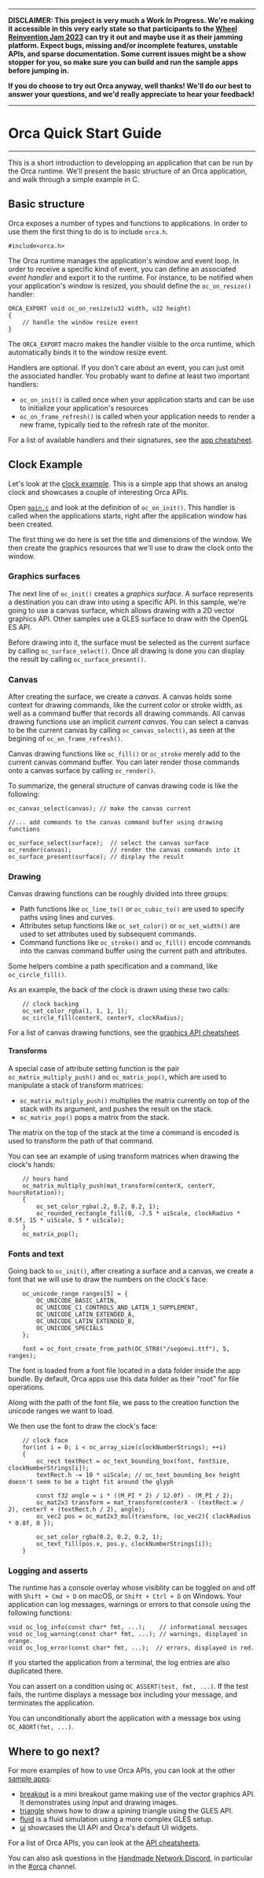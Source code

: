 --------
**DISCLAIMER: This project is very much a Work In Progress. We're making it accessible in this very early state so that participants to the [Wheel Reinvention Jam 2023](https://handmade.network/jam/2023) can try it out and maybe use it as their jamming platform. Expect bugs, missing and/or incomplete features, unstable APIs, and sparse documentation. Some current issues might be a show stopper for you, so make sure you can build and run the sample apps before jumping in.**

**If you do choose to try out Orca anyway, well thanks! We'll do our best to answer your questions, and we'd really appreciate to hear your feedback!**

--------

# Orca Quick Start Guide
---

This is a short introduction to developping an application that can be run by the Orca runtime. We'll present the basic structure of an Orca application, and walk through a simple example in C.

## Basic structure

Orca exposes a number of types and functions to applications. In order to use them the first thing to do is to include `orca.h`.

```
#include<orca.h>
```

The Orca runtime manages the application's window and event loop. In order to receive a specific kind of event, you can define an associated _event handler_ and export it to the runtime. For instance, to be notified when your application's window is resized, you should define the `oc_on_resize()` handler:

```
ORCA_EXPORT void oc_on_resize(u32 width, u32 height)
{
	// handle the window resize event
}
```

The `ORCA_EXPORT` macro makes the handler visible to the orca runtime, which automatically binds it to the window resize event.

Handlers are optional. If you don't care about an event, you can just omit the associated handler. You probably want to define at least two important handlers:

- `oc_on_init()` is called once when your application starts and can be use to initialize your application's resources
- `oc_on_frame_refresh()` is called when your application needs to render a new frame, typically tied to the refresh rate of the monitor.

For a list of available handlers and their signatures, see the [app cheatsheet](../doc/cheatsheets/cheatsheet_app.h).


## Clock Example

Let's look at the [clock example](../samples/clock). This is a simple app that shows an analog clock and showcases a couple of interesting Orca APIs.

Open [`main.c`](../samples/clock/src/main.c) and look at the definition of `oc_on_init()`. This handler is called when the applications starts, right after the application window has been created.

The first thing we do here is set the title and dimensions of the window. We then create the graphics resources that we'll use to draw the clock onto the window.

### Graphics surfaces

The next line of `oc_init()` creates a _graphics surface_. A surface represents a destination you can draw into using a specific API. In this sample, we're going to use a canvas surface, which allows drawing with a 2D vector graphics API. Other samples use a GLES surface to draw with the OpenGL ES API.

Before drawing into it, the surface must be selected as the current surface by calling `oc_surface_select()`. Once all drawing is done you can display the result by calling `oc_surface_present()`.

### Canvas

After creating the surface, we create a _canvas_. A canvas holds some context for drawing commands, like the current color or stroke width, as well as a command buffer that records all drawing commands. All canvas drawing functions use an implicit _current canvas_. You can select a canvas to be the current canvas by calling `oc_canvas_select()`, as seen at the begining of `oc_on_frame_refresh()`.

Canvas drawing functions like `oc_fill()` or `oc_stroke` merely add to the current canvas command buffer. You can later render those commands onto a canvas surface by calling `oc_render()`.

To summarize, the general structure of canvas drawing code is like the following:

```
oc_canvas_select(canvas); // make the canvas current

//... add commands to the canvas command buffer using drawing functions

oc_surface_select(surface);  // select the canvas surface
oc_render(canvas);           // render the canvas commands into it
oc_surface_present(surface); // display the result
```

### Drawing

Canvas drawing functions can be roughly divided into three groups:

- Path functions like `oc_line_to()` or `oc_cubic_to()` are used to specify paths using lines and curves.
- Attributes setup functions like `oc_set_color()` or `oc_set_width()` are used to set attributes used by subsequent commands.
- Command functions like `oc_stroke()` and `oc_fill()` encode commands into the canvas command buffer using the current path and attributes.

Some helpers combine a path specification and a command, like `oc_circle_fill()`.

As an example, the back of the clock is drawn using these two calls:

```
	// clock backing
    oc_set_color_rgba(1, 1, 1, 1);
    oc_circle_fill(centerX, centerY, clockRadius);
```

For a list of canvas drawing functions, see the [graphics API cheatsheet](../doc/cheatsheets/cheatsheet_graphics.h).

#### Transforms

A special case of attribute setting function is the pair `oc_matrix_multiply_push()` and `oc_matrix_pop()`, which are used to manipulate a stack of transform matrices:

- `oc_matrix_multiply_push()` multiplies the matrix currently on top of the stack with its argument, and pushes the result on the stack.
- `oc_matrix_pop()` pops a matrix from the stack.

The matrix on the top of the stack at the time a command is encoded is used to transform the path of that command.

You can see an example of using transform matrices when drawing the clock's hands:

```
    // hours hand
    oc_matrix_multiply_push(mat_transform(centerX, centerY, hoursRotation));
    {
        oc_set_color_rgba(.2, 0.2, 0.2, 1);
        oc_rounded_rectangle_fill(0, -7.5 * uiScale, clockRadius * 0.5f, 15 * uiScale, 5 * uiScale);
    }
    oc_matrix_pop();
```

### Fonts and text

Going back to `oc_init()`, after creating a surface and a canvas, we create a font that we will use to draw the numbers on the clock's face:

```
    oc_unicode_range ranges[5] = {
        OC_UNICODE_BASIC_LATIN,
        OC_UNICODE_C1_CONTROLS_AND_LATIN_1_SUPPLEMENT,
        OC_UNICODE_LATIN_EXTENDED_A,
        OC_UNICODE_LATIN_EXTENDED_B,
        OC_UNICODE_SPECIALS
    };

    font = oc_font_create_from_path(OC_STR8("/segoeui.ttf"), 5, ranges);
```

The font is loaded from a font file located in a data folder inside the app bundle. By default, Orca apps use this data folder as their "root" for file operations.

Along with the path of the font file, we pass to the creation function the unicode ranges we want to load.

We then use the font to draw the clock's face:

```
    // clock face
    for(int i = 0; i < oc_array_size(clockNumberStrings); ++i)
    {
        oc_rect textRect = oc_text_bounding_box(font, fontSize, clockNumberStrings[i]);
        textRect.h -= 10 * uiScale; // oc_text_bounding_box height doesn't seem to be a tight fit around the glyph

        const f32 angle = i * ((M_PI * 2) / 12.0f) - (M_PI / 2);
        oc_mat2x3 transform = mat_transform(centerX - (textRect.w / 2), centerY + (textRect.h / 2), angle);
        oc_vec2 pos = oc_mat2x3_mul(transform, (oc_vec2){ clockRadius * 0.8f, 0 });

        oc_set_color_rgba(0.2, 0.2, 0.2, 1);
        oc_text_fill(pos.x, pos.y, clockNumberStrings[i]);
    }
```

### Logging and asserts

The runtime has a console overlay whose visiblity can be toggled on and off with `Shift + Cmd + D` on macOS, or `Shift + Ctrl + D` on Windows. Your application can log messages, warnings or errors to that console using the following functions:

```
void oc_log_info(const char* fmt, ...);    // informational messages
void oc_log_warning(const char* fmt, ...); // warnings, displayed in orange.
void oc_log_error(const char* fmt, ...);  // errors, displayed in red.
```

If you started the application from a terminal, the log entries are also duplicated there.

You can assert on a condition using `OC_ASSERT(test, fmt, ...)`. If the test fails, the runtime displays a message box including your message, and terminates the application.

You can unconditionally abort the application with a message box using `OC_ABORT(fmt, ...)`.

## Where to go next?

For more examples of how to use Orca APIs, you can look at the other [sample apps](../samples):

- [breakout](./samples/breakout) is a mini breakout game making use of the vector graphics API. It demonstrates using input and drawing images.
- 	[triangle](./samples/triangle) shows how to draw a spining triangle using the GLES API.
-  [fluid](./samples/fluid) is a fluid simulation using a more complex GLES setup.
-  [ui](./samples/ui) showcases the UI API and Orca's default UI widgets.

For a list of Orca APIs, you can look at the [API cheatsheets](../doc/cheatsheets).

You can also ask questions in the [Handmade Network Discord](https://discord.gg/hmn), in particular in the [#orca](https://discord.com/channels/239737791225790464/1121811864066732082) channel.
